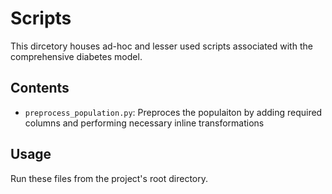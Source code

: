 # Scripts
This dircetory houses ad-hoc and lesser used scripts associated with the
comprehensive diabetes model.

## Contents
- `preprocess_population.py`: Preproces the populaiton by adding required columns
and performing necessary inline transformations

## Usage
Run these files from the project's root directory.